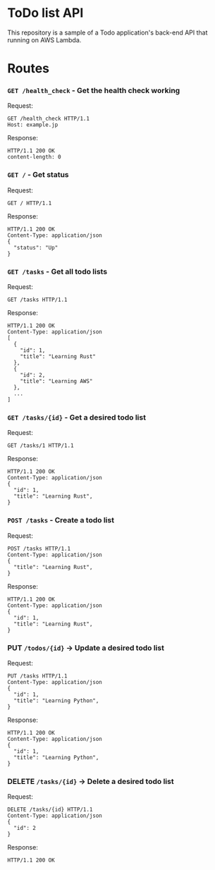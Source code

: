 # ToDo list API
This repository is a sample of a Todo application's back-end API that running on AWS Lambda.


# Routes

### `GET /health_check` - Get the health check working

Request:

```
GET /health_check HTTP/1.1
Host: example.jp
```

Response:

```
HTTP/1.1 200 OK
content-length: 0
```

### `GET /` - Get status

Request:

```
GET / HTTP/1.1
```

Response:

```
HTTP/1.1 200 OK
Content-Type: application/json
{
  "status": "Up"
}
```

### `GET /tasks` - Get all todo lists

Request:

```
GET /tasks HTTP/1.1
```

Response:

```
HTTP/1.1 200 OK
Content-Type: application/json
[
  {
    "id": 1,
    "title": "Learning Rust"
  },
  {
    "id": 2,
    "title": "Learning AWS"
  },
  ...
]
```

### `GET /tasks/{id}` - Get a desired todo list

Request:

```
GET /tasks/1 HTTP/1.1
```

Response:

```
HTTP/1.1 200 OK
Content-Type: application/json
{
  "id": 1,
  "title": "Learning Rust",
}
```

### `POST /tasks` - Create a todo list

Request:

```
POST /tasks HTTP/1.1
Content-Type: application/json
{
  "title": "Learning Rust",
}
```

Response:

```
HTTP/1.1 200 OK
Content-Type: application/json
{
  "id": 1,
  "title": "Learning Rust",
}
```

### PUT `/todos/{id}` -> Update a desired todo list

Request:

```
PUT /tasks HTTP/1.1
Content-Type: application/json
{
  "id": 1,
  "title": "Learning Python",
}
```

Response:

```
HTTP/1.1 200 OK
Content-Type: application/json
{
  "id": 1,
  "title": "Learning Python",
}
```

### DELETE `/tasks/{id}` -> Delete a desired todo list

Request:

```
DELETE /tasks/{id} HTTP/1.1
Content-Type: application/json
{
  "id": 2
}
```

Response:

```
HTTP/1.1 200 OK
```
